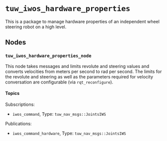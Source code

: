 # `tuw_iwos_hardware_properties`

This is a package to manage hardware properties of an independent wheel steering robot on a high level.

## Nodes

### `tuw_iwos_hardware_properties_node`

This node takes messages and limits revolute and steering values and converts velocities from meters per second to rad per second.
The limits for the revolute and steering as well as the parameters required for velocity conversation are configurable (via `rqt_reconfigure`).

#### Topics

Subscriptions:
- `iwos_command`, Type: `tuw_nav_msgs::JointsIWS`

Publications:
- `iwos_command_hardware`, Type: `tuw_nav_msgs::JointsIWS`
